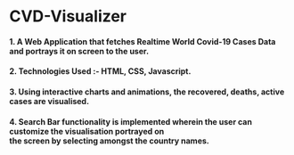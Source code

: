 # CVD-Visualizer

<h4> 1. A Web Application that fetches Realtime World Covid-19 Cases Data and portrays it on screen to the user. </h4>
<h4> 2. Technologies Used :- HTML, CSS, Javascript.  </h4>
<h4> 3. Using interactive charts and animations, the recovered, deaths, active cases are visualised.
<h4> 4. Search Bar functionality is implemented wherein the user can customize the visualisation portrayed on <br>
   the screen by selecting amongst the country names.
   

